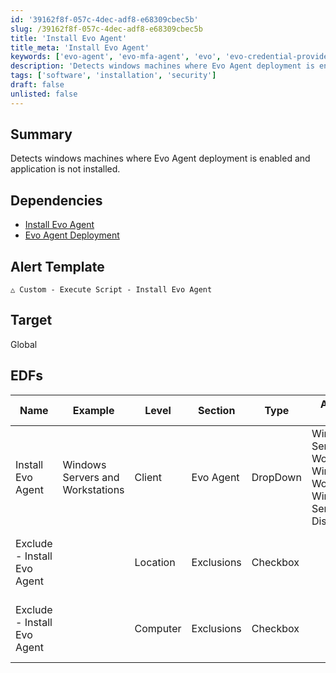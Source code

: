 ```yaml
---
id: '39162f8f-057c-4dec-adf8-e68309cbec5b'
slug: /39162f8f-057c-4dec-adf8-e68309cbec5b
title: 'Install Evo Agent'
title_meta: 'Install Evo Agent'
keywords: ['evo-agent', 'evo-mfa-agent', 'evo', 'evo-credential-provider-installer', 'evo-credential-provider']
description: 'Detects windows machines where Evo Agent deployment is enabled and application is not installed.'
tags: ['software', 'installation', 'security']
draft: false
unlisted: false
---
```


## Summary

Detects windows machines where Evo Agent deployment is enabled and application is not installed.

## Dependencies

- [Install Evo Agent](/docs/b1089c56-7d18-11f0-8d05-92000234cfc2)
- [Evo Agent Deployment](/docs/8a0815ff-2351-4eb6-a199-b0682fb03564)

## Alert Template

`△ Custom - Execute Script - Install Evo Agent`

## Target

Global

## EDFs

| Name | Example | Level | Section | Type | Accepted Values | Required | Description |
|------|---------|-------|---------|------|----------------|----------|-------------|
| Install Evo Agent | Windows Servers and Workstations | Client | Evo Agent | DropDown | Windows Servers and Workstations, Windows Workstations, Windows Servers, Disabled | false | Select OS to enable Evo Agent auto installation. |
| Exclude - Install Evo Agent | | Location | Exclusions | Checkbox | | false | Flag to exclude the location from auto-deployment. |
| Exclude - Install Evo Agent | | Computer | Exclusions | Checkbox | | false | Flag to exclude the endpoint from auto-deployment. |